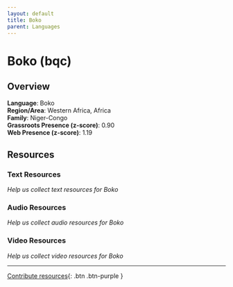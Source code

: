 ```yaml
---
layout: default
title: Boko
parent: Languages
---
```


# Boko (bqc)

## Overview

**Language**: Boko  
**Region/Area**: Western Africa, Africa  
**Family**: Niger-Congo  
**Grassroots Presence (z-score)**: 0.90  
**Web Presence (z-score)**: 1.19  

## Resources

### Text Resources
*Help us collect text resources for Boko*

### Audio Resources
*Help us collect audio resources for Boko*

### Video Resources
*Help us collect video resources for Boko*

---

[Contribute resources](https://forms.office.com/e/1SfLJx3u1r){: .btn .btn-purple }
